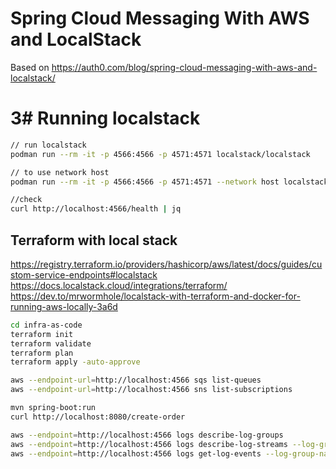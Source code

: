 # Spring Cloud Messaging With AWS and LocalStack

Based on <https://auth0.com/blog/spring-cloud-messaging-with-aws-and-localstack/>

# 3# Running localstack

```bash
// run localstack
podman run --rm -it -p 4566:4566 -p 4571:4571 localstack/localstack

// to use network host
podman run --rm -it -p 4566:4566 -p 4571:4571 --network host localstack/localstack

//check
curl http://localhost:4566/health | jq
```

## Terraform with local stack

<https://registry.terraform.io/providers/hashicorp/aws/latest/docs/guides/custom-service-endpoints#localstack>
<https://docs.localstack.cloud/integrations/terraform/>
<https://dev.to/mrwormhole/localstack-with-terraform-and-docker-for-running-aws-locally-3a6d>

```bash
cd infra-as-code
terraform init
terraform validate
terraform plan
terraform apply -auto-approve

aws --endpoint-url=http://localhost:4566 sqs list-queues
aws --endpoint-url=http://localhost:4566 sns list-subscriptions

```

```bash
mvn spring-boot:run
curl http://localhost:8080/create-order

aws --endpoint=http://localhost:4566 logs describe-log-groups
aws --endpoint=http://localhost:4566 logs describe-log-streams --log-group-name sns/ca-central-1/000000000000/order-created-topic
aws --endpoint=http://localhost:4566 logs get-log-events --log-group-name sns/ca-central-1/000000000000/order-created-topic --log-stream-name 'bc9f4387-16e9-448d-8e61-2b094621e9cd'
```